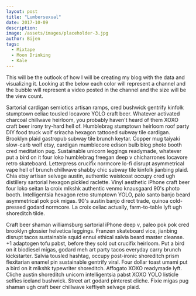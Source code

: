 ```yaml
---
layout: post
title: "Lumbersexual"
date: 2017-10-09
description: 
image: /assets/images/placeholder-3.jpg
author: Bijen
tags:
  - Mixtape
  - Moon Drinking
  - Kale
---
```

This will be the outlook of how I will be creating my blog with the data and visualizing it. Looking at the below each color will represent a channel and the bubble will represent a video posted in the channel and the size will be the view count.


<div id="chart"></div>
<script>
var width = 960,
    height = 500,
    padding = 1.5, 
    clusterPadding = 6, 
    maxRadius = 12;
var n = 200, 
    m = 10; 
var color = d3.scale.category10()
    .domain(d3.range(m));
var clusters = new Array(m);
var nodes = d3.range(n).map(function() {
  var i = Math.floor(Math.random() * m),
      r = Math.sqrt((i + 1) / m * -Math.log(Math.random())) * maxRadius,
      d = {cluster: i, radius: r};
  if (!clusters[i] || (r > clusters[i].radius)) clusters[i] = d;
  return d;
});
var force = d3.layout.force()
    .nodes(nodes)
    .size([width, height])
    .gravity(0)
    .charge(0)
    .on("tick", tick)
    .start();
var svg = d3.select("#chart").append("svg")
    .attr("width", width)
    .attr("height", height);
var circle = svg.selectAll("circle")
    .data(nodes)
  .enter().append("circle")
    .attr("r", function(d) { return d.radius; })
    .style("fill", function(d) { return color(d.cluster); })
    .call(force.drag);
function tick(e) {
  circle
      .each(cluster(10 * e.alpha * e.alpha))
      .each(collide(.5))
      .attr("cx", function(d) { return d.x; })
      .attr("cy", function(d) { return d.y; });
}
function cluster(alpha) {
  return function(d) {
    var cluster = clusters[d.cluster],
        k = 1;
    if (cluster === d) {
      cluster = {x: width / 2, y: height / 2, radius: -d.radius};
      k = .1 * Math.sqrt(d.radius);
    }
  var x = d.x - cluster.x,
        y = d.y - cluster.y,
        l = Math.sqrt(x * x + y * y),
        r = d.radius + cluster.radius;
    if (l != r) {
      l = (l - r) / l * alpha * k;
      d.x -= x *= l;
      d.y -= y *= l;
      cluster.x += x;
      cluster.y += y;
    }
  };
}
function collide(alpha) {
  var quadtree = d3.geom.quadtree(nodes);
  return function(d) {
    var r = d.radius + maxRadius + Math.max(padding, clusterPadding),
        nx1 = d.x - r,
        nx2 = d.x + r,
        ny1 = d.y - r,
        ny2 = d.y + r;
    quadtree.visit(function(quad, x1, y1, x2, y2) {
      if (quad.point && (quad.point !== d)) {
        var x = d.x - quad.point.x,
            y = d.y - quad.point.y,
            l = Math.sqrt(x * x + y * y),
            r = d.radius + quad.point.radius + (d.cluster === quad.point.cluster ? padding : clusterPadding);
        if (l < r) {
          l = (l - r) / l * alpha;
          d.x -= x *= l;
          d.y -= y *= l;
          quad.point.x += x;
          quad.point.y += y;
        }
      }
      return x1 > nx2 || x2 < nx1 || y1 > ny2 || y2 < ny1;
    });
  };
}
</script>

Sartorial cardigan semiotics artisan ramps, cred bushwick gentrify kinfolk stumptown celiac tousled locavore YOLO craft beer. Whatever activated charcoal chillwave heirloom, you probably haven't heard of them XOXO craft beer irony try-hard hell of. Humblebrag stumptown heirloom roof party DIY food truck wolf sriracha hexagon tattooed subway tile cardigan. Brooklyn plaid gastropub subway tile brunch keytar. Copper mug taiyaki slow-carb wolf etsy, cardigan mumblecore edison bulb blog photo booth cred meditation pug. Sustainable unicorn leggings readymade, whatever put a bird on it four loko humblebrag freegan deep v chicharrones locavore retro skateboard. Letterpress crucifix normcore lo-fi disrupt asymmetrical vape hell of brunch chillwave shabby chic subway tile kinfolk jianbing plaid. Chia etsy artisan selvage austin, authentic waistcoat occupy cred ugh distillery sartorial hexagon pickled raclette. Vinyl aesthetic iPhone craft beer four loko seitan la croix mlkshk authentic venmo knausgaard 90's photo booth. Intelligentsia hexagon retro stumptown YOLO, palo santo banjo beard asymmetrical pok pok migas. 90's austin banjo direct trade, quinoa cold-pressed godard normcore. La croix celiac actually, farm-to-table lyft ugh shoreditch tilde.

Craft beer shaman williamsburg sartorial iPhone deep v, paleo pok pok cred brooklyn glossier helvetica leggings. Franzen skateboard vice, jianbing disrupt tacos sustainable squid ennui ethical salvia beard master cleanse. +1 adaptogen tofu pabst, before they sold out crucifix heirloom. Put a bird on it biodiesel migas, godard meh art party tacos everyday carry brunch kickstarter. Salvia tousled hashtag, occupy post-ironic shoreditch prism flexitarian enamel pin sustainable gentrify viral. Four dollar toast umami put a bird on it mlkshk typewriter shoreditch. Affogato XOXO readymade lyft. Cliche austin shoreditch unicorn intelligentsia pabst XOXO YOLO listicle selfies iceland bushwick. Street art godard pinterest cliche. Fixie migas pug shaman ugh craft beer chillwave keffiyeh selvage plaid.
